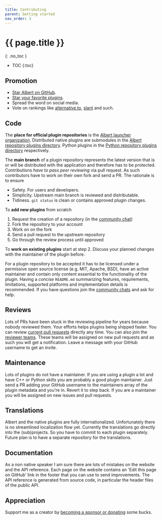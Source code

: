 ```yaml
---
title: Contributing
parent: Getting started
nav_order: 3
---
```


# {{ page.title }}
{: .no_toc }

- TOC
{:toc}

## Promotion

- [Star Albert on GitHub](https://github.com/albertlauncher/albert).
- [Star your favorite plugins](https://github.com/orgs/albertlauncher/repositories).
- Spread the word on social media.
- Vote on rankings like [alternative.to](https://alternativeto.net/software/albert/about/), [slant](https://www.slant.co/topics/3945/~app-launchers-for-unix-like-systems) and such.

## Code  

The **place for official plugin repositories** is the [Albert launcher organization](https://github.com/orgs/albertlauncher/repositories). 
Distributed native plugins are submodules in the [Albert repository plugins directory](https://github.com/albertlauncher/albert/tree/main/plugins).
Python plugins in the [Python repository plugins directory](https://github.com/albertlauncher/albert-plugin-python/tree/main/plugins) respectively.

The **main branch** of a plugin repository represents the latest version 
that is or will be distributed with the application and therefore has to be protected.
Contributions _have to pass peer reviewing_ via pull request.
As such contributors have to work on their own fork and send a PR.
The rationale is to ensure 

- Safety. For users and developers.
- Simplicity. Upstream main branch is reviewed and distributable.
- Tidiness. `git status` is clean or contains approved plugin changes.

To **add new plugins** from scratch 

1. Request the creation of a repository (in the [community chat](/gettingstarted/help/))
2. Fork the repository to your account
3. Work on on the fork
4. Send a pull request to the upstream repository
5. Go through the review process until approved

To **work on existing plugins** start at step 2.
Discuss your planned changes with the maintainer of the plugin before.

For a plugin repository to be accepted it has to
be licensed under a permissive open source license (e.g. MIT, Apache, BSD), 
have an active maintainer and 
contain only content essential to the functionality of the plugin.
Having a _concise_ `README.md` summarizing features, requirements, limitations, supported platforms and implementation details is recommended.
If you have questions join the [community chats](/gettingstarted/help/) and ask for help.

## Reviews

Lots of PRs have been stuck in the reviewing pipeline for years because nobody reviewed them.
Your efforts helps plugins being shipped faster. 
You can review [current pull requests](https://github.com/issues/assigned?q=is%3Apr%20state%3Aopen%20org%3Aalbertlauncher) directly any time.
You can also join the [reviewer teams](https://github.com/orgs/albertlauncher/teams).
These teams will be assigned on new pull requests and as such you will get a notification.
Leave a message with your GitHub username to get an invite.

## Maintenance

Lots of plugins do not have a maintainer.
If you are using a plugin a lot and have C++ or Python skills you are probably a good plugin maintainer. 
Just send a PR adding your GitHub username to the maintainers array of the plugin metadata and you're in.
Revert it to step back. 
If you are a maintainer you will be assigned on new issues and pull requests.

<!--
## Changes to the core application

Currently the core app is source available and proprietary.
Changes have to be well thought out, since they often have unwanted side effects.
Lots of additions had to be reverted in the past. 
I learned my lessons and will not merge contributions carelessly.
Probably you will not have fun matching my standards of defensive code.
If you still want to work on the core, be sure to get in touch with me _before_ starting.
-->

## Translations

Albert and the native plugins are fully internationalized.
Unfortunately there is no streamlined localization flow yet. 
Currently the translations go directly into the (sub)projects.
So you have to commit to each plugin separately.
Future plan is to have a separate repository for the translations.

## Documentation

As a non native speaker I am sure there are lots of mistakes on the website and the API reference. 
Each page on the website contains an 'Edit this page on GitHub' link in the footer that you can use to send improvements.
The API reference is generated from source code, in particular the header files of the public API.

## Appreciation

Support me as a creator by [becoming a sponsor or donating](/donation/) some bucks.
